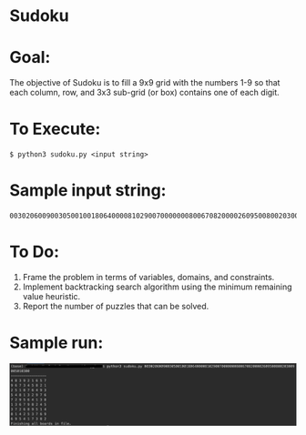 # Sudoku

# Goal:
The objective of Sudoku is to fill a 9x9 grid with the numbers 1-9 so that each column, row, and 3x3 sub-grid (or box) contains one of each digit.

# To Execute:
    $ python3 sudoku.py <input string>

# Sample input string: 
    003020600900305001001806400008102900700000008006708200002609500800203009005010300
    
# To Do:
1. Frame the problem in terms of variables, domains, and constraints.
2. Implement backtracking search algorithm using the minimum remaining value heuristic.
3. Report the number of puzzles that can be solved.

# Sample run:
![sudoku](https://github.com/OlhaMaslova/AI_assignments/blob/master/sudoku/sudoku.png)
